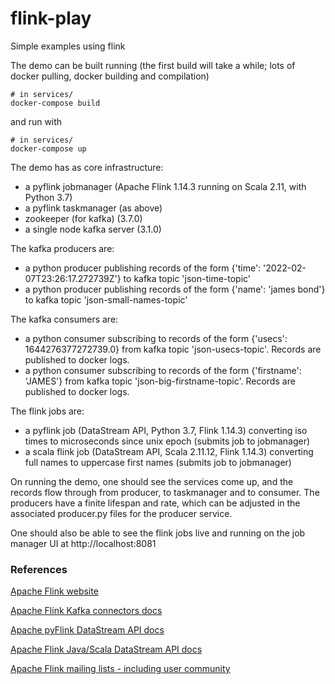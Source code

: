 # flink-play
Simple examples using flink

The demo can be built running (the first build will take a while; lots of docker pulling, docker building and compilation)
```
# in services/
docker-compose build
```

and run with
```
# in services/
docker-compose up
```

The demo has as core infrastructure:
- a pyflink jobmanager (Apache Flink 1.14.3 running on Scala 2.11, with Python 3.7)
- a pyflink taskmanager (as above)
- zookeeper (for kafka) (3.7.0)
- a single node kafka server (3.1.0)

The kafka producers are:
- a python producer publishing records of the form {'time': '2022-02-07T23:26:17.272739Z'} to kafka topic 'json-time-topic'
- a python producer publishing records of the form {'name': 'james bond'} to kafka topic 'json-small-names-topic'

The kafka consumers are:
- a python consumer subscribing to records of the form {'usecs': 1644276377272739.0} from kafka topic 'json-usecs-topic'. Records are published to docker logs.
- a python consumer subscribing to records of the form {'firstname': 'JAMES'} from kafka topic 'json-big-firstname-topic'. Records are published to docker logs.

The flink jobs are:
- a pyflink job (DataStream API, Python 3.7, Flink 1.14.3) converting iso times to microseconds since unix epoch (submits job to jobmanager)
- a scala flink job (DataStream API, Scala 2.11.12, Flink 1.14.3) converting full names to uppercase first names (submits job to jobmanager)

On running the demo, one should see the services come up, and the records flow through from producer, to taskmanager and to consumer. The producers have a finite lifespan and rate, which can be adjusted in the associated producer.py files for the producer service.

One should also be able to see the flink jobs live and running on the job manager UI at http://localhost:8081

### References

[Apache Flink website](https://flink.apache.org/)

[Apache Flink Kafka connectors docs](https://nightlies.apache.org/flink/flink-docs-release-1.14/docs/connectors/datastream/kafka/)

[Apache pyFlink DataStream API docs](https://nightlies.apache.org/flink/flink-docs-release-1.14/docs/dev/python/datastream_tutorial/)

[Apache Flink Java/Scala DataStream API docs](https://nightlies.apache.org/flink/flink-docs-release-1.14/docs/dev/datastream/overview/)

[Apache Flink mailing lists - including user community](https://flink.apache.org/community.html#mailing-lists)